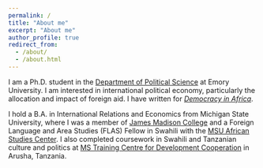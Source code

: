 ```yaml
---
permalink: /
title: "About me"
excerpt: "About me"
author_profile: true
redirect_from: 
  - /about/
  - /about.html
---
```


I am a Ph.D. student in the [Department of Political Science](http://polisci.emory.edu/home/) at Emory University. I am interested in international political economy, particularly the allocation and impact of foreign aid. I have written for [*Democracy in Africa*](http://democracyinafrica.org). 

I hold a B.A. in International Relations and Economics from Michigan State University, where I was a member of [James Madison College](http://jmc.msu.edu) and a Foreign Language and Area Studies (FLAS) Fellow in Swahili with the [MSU African Studies Center](https://africa.isp.msu.edu/). I also completed coursework in Swahili and Tanzanian culture and politics at [MS Training Centre for Development Cooperation](http://mstcdc.or.tz) in Arusha, Tanzania. 